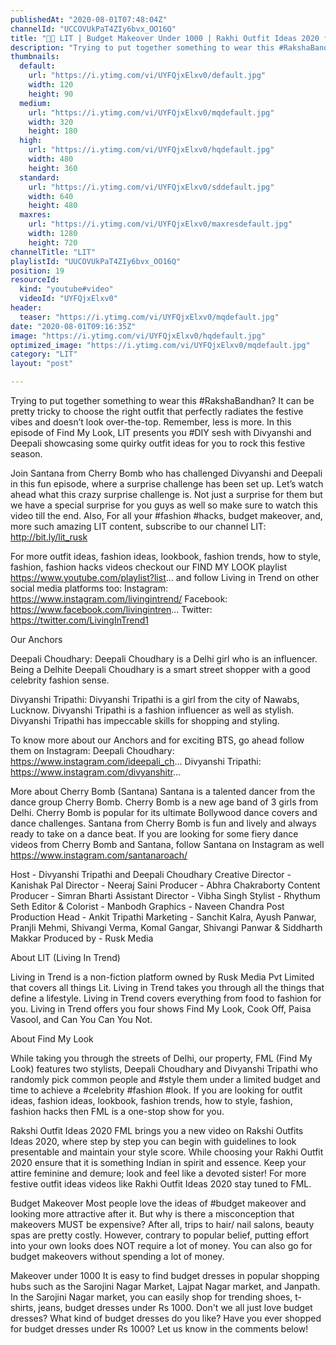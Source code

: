 ```yaml
---
publishedAt: "2020-08-01T07:48:04Z"
channelId: "UCCOVUkPaT4ZIy6bvx_OO16Q"
title: "👚😮 LIT | Budget Makeover Under 1000 | Rakhi Outfit Ideas 2020 ft. Santana Roach (Cherry Bomb) | FML"
description: "Trying to put together something to wear this #RakshaBandhan? It can be pretty tricky to choose the right outfit that perfectly radiates the festive vibes and doesn’t look over-the-top. Remember, less is more. In this episode of Find My Look, LIT presents you #DIY sesh with Divyanshi and Deepali showcasing some quirky outfit ideas for you to rock this festive season.\n\nJoin Santana from Cherry Bomb who has challenged Divyanshi and Deepali in this fun episode, where a surprise challenge has been set up. Let’s watch ahead what this crazy surprise challenge is. Not just a surprise for them but we have a special surprise for you guys as well so make sure to watch this video till the end. Also, For all your #fashion #hacks, budget makeover, and, more such amazing LIT content, subscribe to our channel LIT: http://bit.ly/lit_rusk\n\nFor more outfit ideas, fashion ideas, lookbook, fashion trends, how to style, fashion, fashion hacks videos checkout our FIND MY LOOK playlist https://www.youtube.com/playlist?list... and follow Living in Trend on other social media platforms too: Instagram: https://www.instagram.com/livingintrend/ Facebook: https://www.facebook.com/livingintren... Twitter: https://twitter.com/LivingInTrend1\n\nOur Anchors\n\nDeepali Choudhary: Deepali Choudhary is a Delhi girl who is an influencer. Being a Delhite Deepali Choudhary is a smart street shopper with a good celebrity fashion sense.\n\nDivyanshi Tripathi: Divyanshi Tripathi is a girl from the city of Nawabs, Lucknow. Divyanshi Tripathi is a fashion influencer as well as stylish. Divyanshi Tripathi has impeccable skills for shopping and styling.\n\nTo know more about our Anchors and for exciting BTS, go ahead follow them on Instagram: Deepali Choudhary: https://www.instagram.com/ideepali_ch... Divyanshi Tripathi: https://www.instagram.com/divyanshitr...\n\nMore about Cherry Bomb (Santana)\nSantana is a talented dancer from the dance group Cherry Bomb. Cherry Bomb is a new age band of 3 girls from Delhi. Cherry Bomb is popular for its ultimate Bollywood dance covers and dance challenges. Santana from Cherry Bomb is fun and lively and always ready to take on a dance beat. \nIf you are looking for some fiery dance videos from Cherry Bomb and Santana, follow Santana on Instagram as well https://www.instagram.com/santanaroach/\n\nHost - Divyanshi Tripathi and Deepali Choudhary\nCreative Director - Kanishak Pal\nDirector - Neeraj Saini\nProducer - Abhra Chakraborty\nContent Producer - Simran Bharti\nAssistant Director - Vibha Singh\nStylist - Rhythum Seth\nEditor & Colorist - Manbodh \nGraphics - Naveen Chandra\nPost Production Head - Ankit Tripathi \nMarketing - Sanchit Kalra, Ayush Panwar, Pranjli Mehmi, Shivangi Verma, Komal Gangar, Shivangi Panwar & Siddharth Makkar\nProduced by - Rusk Media\n\nAbout LIT (Living In Trend)\n\nLiving in Trend is a non-fiction platform owned by Rusk Media Pvt Limited that covers all things Lit. Living in Trend takes you through all the things that define a lifestyle. Living in Trend covers everything from food to fashion for you. Living in Trend offers you four shows Find My Look, Cook Off, Paisa Vasool, and Can You Can You Not.\n\nAbout Find My Look\n\nWhile taking you through the streets of Delhi, our property, FML (Find My Look) features two stylists, Deepali Choudhary and Divyanshi Tripathi who randomly pick common people and #style them under a limited budget and time to achieve a #celebrity #fashion #look. If you are looking for outfit ideas, fashion ideas, lookbook, fashion trends, how to style, fashion, fashion hacks then FML is a one-stop show for you.\n\nRakshi Outfit Ideas 2020\nFML brings you a new video on Rakshi Outfits Ideas 2020, where step by step you can begin with guidelines to look presentable and maintain your style score. While choosing your Rakhi Outfit 2020 ensure that it is something Indian in spirit and essence. Keep your attire feminine and demure; look and feel like a devoted sister! For more festive outfit ideas videos like Rakhi Outfit Ideas 2020 stay tuned to FML. \n\nBudget Makeover\nMost people love the ideas of #budget makeover and looking more attractive after it. But why is there a misconception that makeovers MUST be expensive? After all, trips to hair/ nail salons, beauty spas are pretty costly. However, contrary to popular belief, putting effort into your own looks does NOT require a lot of money. You can also go for budget makeovers without spending a lot of money.\n\nMakeover under 1000\nIt is easy to find budget dresses in popular shopping hubs such as the Sarojini Nagar Market, Lajpat Nagar market, and Janpath. In the Sarojini Nagar market, you can easily shop for trending shoes, t-shirts, jeans, budget dresses under Rs 1000. Don't we all just love budget dresses? What kind of budget dresses do you like? Have you ever shopped for budget dresses under Rs 1000? Let us know in the comments below!"
thumbnails:
  default:
    url: "https://i.ytimg.com/vi/UYFQjxElxv0/default.jpg"
    width: 120
    height: 90
  medium:
    url: "https://i.ytimg.com/vi/UYFQjxElxv0/mqdefault.jpg"
    width: 320
    height: 180
  high:
    url: "https://i.ytimg.com/vi/UYFQjxElxv0/hqdefault.jpg"
    width: 480
    height: 360
  standard:
    url: "https://i.ytimg.com/vi/UYFQjxElxv0/sddefault.jpg"
    width: 640
    height: 480
  maxres:
    url: "https://i.ytimg.com/vi/UYFQjxElxv0/maxresdefault.jpg"
    width: 1280
    height: 720
channelTitle: "LIT"
playlistId: "UUCOVUkPaT4ZIy6bvx_OO16Q"
position: 19
resourceId:
  kind: "youtube#video"
  videoId: "UYFQjxElxv0"
header:
  teaser: "https://i.ytimg.com/vi/UYFQjxElxv0/mqdefault.jpg"
date: "2020-08-01T09:16:35Z"
image: "https://i.ytimg.com/vi/UYFQjxElxv0/hqdefault.jpg"
optimized_image: "https://i.ytimg.com/vi/UYFQjxElxv0/mqdefault.jpg"
category: "LIT"
layout: "post"

---
```

Trying to put together something to wear this #RakshaBandhan? It can be pretty tricky to choose the right outfit that perfectly radiates the festive vibes and doesn’t look over-the-top. Remember, less is more. In this episode of Find My Look, LIT presents you #DIY sesh with Divyanshi and Deepali showcasing some quirky outfit ideas for you to rock this festive season.

Join Santana from Cherry Bomb who has challenged Divyanshi and Deepali in this fun episode, where a surprise challenge has been set up. Let’s watch ahead what this crazy surprise challenge is. Not just a surprise for them but we have a special surprise for you guys as well so make sure to watch this video till the end. Also, For all your #fashion #hacks, budget makeover, and, more such amazing LIT content, subscribe to our channel LIT: http://bit.ly/lit_rusk

For more outfit ideas, fashion ideas, lookbook, fashion trends, how to style, fashion, fashion hacks videos checkout our FIND MY LOOK playlist https://www.youtube.com/playlist?list... and follow Living in Trend on other social media platforms too: Instagram: https://www.instagram.com/livingintrend/ Facebook: https://www.facebook.com/livingintren... Twitter: https://twitter.com/LivingInTrend1

Our Anchors

Deepali Choudhary: Deepali Choudhary is a Delhi girl who is an influencer. Being a Delhite Deepali Choudhary is a smart street shopper with a good celebrity fashion sense.

Divyanshi Tripathi: Divyanshi Tripathi is a girl from the city of Nawabs, Lucknow. Divyanshi Tripathi is a fashion influencer as well as stylish. Divyanshi Tripathi has impeccable skills for shopping and styling.

To know more about our Anchors and for exciting BTS, go ahead follow them on Instagram: Deepali Choudhary: https://www.instagram.com/ideepali_ch... Divyanshi Tripathi: https://www.instagram.com/divyanshitr...

More about Cherry Bomb (Santana)
Santana is a talented dancer from the dance group Cherry Bomb. Cherry Bomb is a new age band of 3 girls from Delhi. Cherry Bomb is popular for its ultimate Bollywood dance covers and dance challenges. Santana from Cherry Bomb is fun and lively and always ready to take on a dance beat. 
If you are looking for some fiery dance videos from Cherry Bomb and Santana, follow Santana on Instagram as well https://www.instagram.com/santanaroach/

Host - Divyanshi Tripathi and Deepali Choudhary
Creative Director - Kanishak Pal
Director - Neeraj Saini
Producer - Abhra Chakraborty
Content Producer - Simran Bharti
Assistant Director - Vibha Singh
Stylist - Rhythum Seth
Editor & Colorist - Manbodh 
Graphics - Naveen Chandra
Post Production Head - Ankit Tripathi 
Marketing - Sanchit Kalra, Ayush Panwar, Pranjli Mehmi, Shivangi Verma, Komal Gangar, Shivangi Panwar & Siddharth Makkar
Produced by - Rusk Media

About LIT (Living In Trend)

Living in Trend is a non-fiction platform owned by Rusk Media Pvt Limited that covers all things Lit. Living in Trend takes you through all the things that define a lifestyle. Living in Trend covers everything from food to fashion for you. Living in Trend offers you four shows Find My Look, Cook Off, Paisa Vasool, and Can You Can You Not.

About Find My Look

While taking you through the streets of Delhi, our property, FML (Find My Look) features two stylists, Deepali Choudhary and Divyanshi Tripathi who randomly pick common people and #style them under a limited budget and time to achieve a #celebrity #fashion #look. If you are looking for outfit ideas, fashion ideas, lookbook, fashion trends, how to style, fashion, fashion hacks then FML is a one-stop show for you.

Rakshi Outfit Ideas 2020
FML brings you a new video on Rakshi Outfits Ideas 2020, where step by step you can begin with guidelines to look presentable and maintain your style score. While choosing your Rakhi Outfit 2020 ensure that it is something Indian in spirit and essence. Keep your attire feminine and demure; look and feel like a devoted sister! For more festive outfit ideas videos like Rakhi Outfit Ideas 2020 stay tuned to FML. 

Budget Makeover
Most people love the ideas of #budget makeover and looking more attractive after it. But why is there a misconception that makeovers MUST be expensive? After all, trips to hair/ nail salons, beauty spas are pretty costly. However, contrary to popular belief, putting effort into your own looks does NOT require a lot of money. You can also go for budget makeovers without spending a lot of money.

Makeover under 1000
It is easy to find budget dresses in popular shopping hubs such as the Sarojini Nagar Market, Lajpat Nagar market, and Janpath. In the Sarojini Nagar market, you can easily shop for trending shoes, t-shirts, jeans, budget dresses under Rs 1000. Don't we all just love budget dresses? What kind of budget dresses do you like? Have you ever shopped for budget dresses under Rs 1000? Let us know in the comments below!